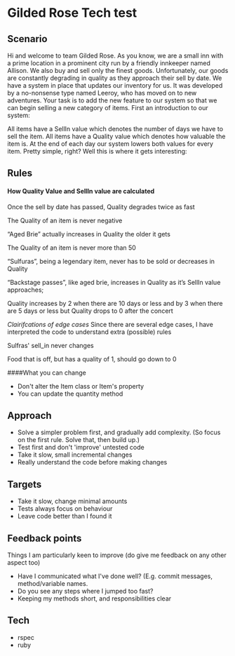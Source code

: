 # Gilded Rose Tech test

## Scenario
Hi and welcome to team Gilded Rose. As you know, we are a small inn with a prime location in a prominent city run by a friendly innkeeper named Allison. We also buy and sell only the finest goods. Unfortunately, our goods are constantly degrading in quality as they approach their sell by date. We have a system in place that updates our inventory for us. It was developed by a no-nonsense type named Leeroy, who has moved on to new adventures. Your task is to add the new feature to our system so that we can begin selling a new category of items. First an introduction to our system:

All items have a SellIn value which denotes the number of days we have to sell the item. All items have a Quality value which denotes how valuable the item is. At the end of each day our system lowers both values for every item. Pretty simple, right? Well this is where it gets interesting:


## Rules
#### How Quality Value and Sellln value are calculated
Once the sell by date has passed, Quality degrades twice as fast

The Quality of an item is never negative

“Aged Brie” actually increases in Quality the older it gets

The Quality of an item is never more than 50

“Sulfuras”, being a legendary item, never has to be sold or decreases in Quality

“Backstage passes”, like aged brie, increases in Quality as it’s SellIn value approaches;

Quality increases by 2 when there are 10 days or less and by 3 when there are 5 days or less but Quality drops to 0 after the concert

*Clairifcations of edge cases*
Since there are several edge cases, I have interpreted the code to understand extra (possible) rules

Sulfras' sell_in never changes

Food that is off, but has a quality of 1, should go down to 0


####What you can change
 - Don't alter the Item class or Item's property
 - You can update the quantity method

## Approach
  - Solve a simpler problem first, and gradually add complexity. (So focus on the first rule. Solve that, then build up.)
  - Test first and don't 'improve' untested code
  - Take it slow, small incremental changes
  - Really understand the code before making changes

## Targets
  - Take it slow, change minimal amounts
  - Tests always focus on behaviour
  - Leave code better than I found it

## Feedback points
Things I am particularly keen to improve (do give me feedback on any other aspect too)
  - Have I communicated what I've done well? (E.g. commit messages, method/variable names.
  - Do you see any steps where I jumped too fast?
  - Keeping my methods short, and responsibilities clear

## Tech
  - rspec
  - ruby
